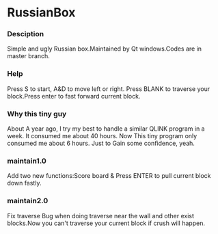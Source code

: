 # RussianBox

### Desciption ###
Simple and ugly Russian box.Maintained by Qt windows.Codes are in master branch.

### Help ###
Press S to start, A&D to move left or right. Press BLANK to traverse your block.Press enter to fast forward current block.

### Why this tiny guy ###
About A year ago, I try my best to handle a similar QLINK program in a week. It consumed me about 40 hours.
Now This tiny program only consumed me about 6 hours.
Just to Gain some confidence, yeah.

### maintain1.0 ###
Add two new functions:Score board & Press ENTER to pull current block down fastly.

### maintain2.0 ###
Fix traverse Bug when doing traverse near the wall and other exist blocks.Now you can't traverse your current block if crush will happen.
